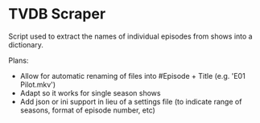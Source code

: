 # TVDB Scraper
 Script used to extract the names of individual episodes from shows into a dictionary.

Plans:
* Allow for automatic renaming of files into #Episode + Title (e.g. 'E01 Pilot.mkv')
* Adapt so it works for single season shows
* Add json or ini support in lieu of a settings file (to indicate range of seasons, format of episode number, etc)
